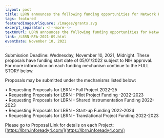 ```yaml
---
layout: post
title: LBRN announces the following funding opportunities for Network PUI participants. 
tags: featured
featuredImageUrlSquare: /images/grants.svg
excerpt_separator: <!--more-->
textOnUrl: LBRN announces the following funding opportunities for Network PUI participants. 
link: /LBRN-RFA-2021-09.html
eventDate: November 10, 2021
---
```


Submission Deadline: Wednesday, November 10, 2021, Midnight.
These proposals have funding start date of 05/01/2022 subject to NIH approval.
For more information on each funding mechanism continue to the FULL STORY below.

<!--more-->

Proposals may be submitted under the mechanisms listed below: 

  •  Requesting Proposals for LBRN - Full Project 2022-25   
    •  Requesting Proposals for LBRN - Pilot Project Funding -2022-2023    
    •  Requesting Proposals for LBRN - Shared Instrumentation Funding 2022-2023   
    •  Requesting Proposals for LBRN - Start-up Funding 2022-2024  
    •  Requesting Proposals for LBRN - Translational Project Funding 2022-2023  

Please go to Proposal Link for details on each Project: [https://lbrn.infoready4.com/](https://lbrn.infoready4.com/)  

